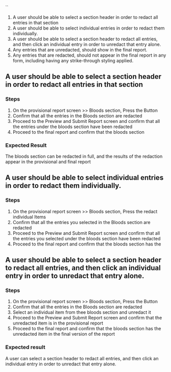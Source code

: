 ``
1. A user should be able to select a section header in order to redact all entries in that section
2. A user should be able to select individual entries in order to redact them individually.
3. A user should be able to select a section header to redact all entries, and then click an individual entry in order to unredact that entry alone.
4. Any entries that are unredacted, should show in the final report.
5. Any entries that are redacted, should not appear in the final report in any form, including having any strike-through styling applied.

## A user should be able to select a section header in order to redact all entries in that section

### Steps

1. On the provisional report screen >> Bloods section, Press the <Redact All> Button
2. Confirm that all the entries in the Bloods section are redacted
3. Proceed to the Preview and Submit Report screen and confirm that all the entries under the bloods section have been redacted
4. Proceed to  the final report and confirm that the bloods section  


### Expected Result

The bloods section can be redacted in full, and the results of the redaction appear in the provisional and final report 


## A user should be able to select individual entries in order to redact them individually.

### Steps

1. On the provisional report screen >> Bloods section, Press the redact individual Items
2. Confirm that all the entries you selected in the Bloods section are redacted
3. Proceed to the Preview and Submit Report screen and confirm that all the entries you selected under the bloods section have been redacted
4. Proceed to the final report and confirm that the bloods section has the 


## A user should be able to select a section header to redact all entries, and then click an individual entry in order to unredact that entry alone.

### Steps
1. On the provisional report screen >> Bloods section, Press the <Redact All> Button
2. Confirm that all the entries in the Bloods section are redacted
3. Select an individual item from thee bloods section and unredact it
4. Proceed to the Preview and Submit Report screen and confirm that the unredacted item is in the provisional  report
5. Proceed to the final report and confirm that the bloods section has the unredacted  item in the final version of the report

### Expected result
A user can select a section header to redact all entries, and then click an individual entry in order to unredact that entry alone.